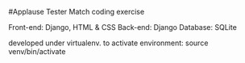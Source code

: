 #Applause Tester Match coding exercise


Front-end: Django, HTML & CSS
Back-end: Django
Database: SQLite

developed under virtualenv. to activate environment: source venv/bin/activate


